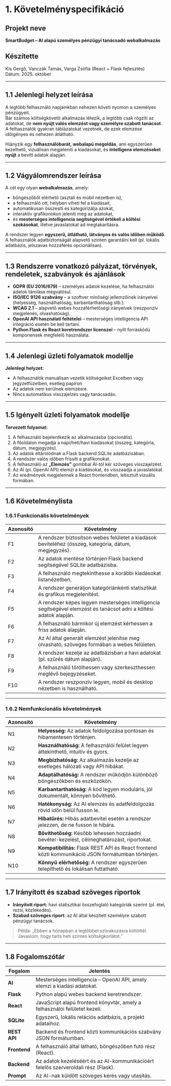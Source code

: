 # 1. Követelményspecifikáció

## Projekt neve
**SmartBudget – AI alapú személyes pénzügyi tanácsadó webalkalmazás**

## Készítette
Kis Gergő, Vanczák Tamás, Varga Zsófia
(React + Flask fejlesztés)  
Dátum: 2025. október

---

## 1.1 Jelenlegi helyzet leírása
A legtöbb felhasználó napjainkban nehezen követi nyomon a személyes pénzügyeit.  
Bár számos költségkövető alkalmazás létezik, a legtöbb csak rögzíti az adatokat, de **nem nyújt valós elemzést vagy személyre szabott tanácsot**.  
A felhasználók gyakran táblázatokat vezetnek, de ezek elemzése időigényes és nehezen átlátható.  

Hiányzik egy **felhasználóbarát, webalapú megoldás**, ami egyszerűen kezelhető, vizuálisan megjeleníti a kiadásokat, és **intelligens elemzéseket nyújt** a bevitt adatok alapján.

---

## 1.2 Vágyálomrendszer leírása
A cél egy olyan **webalkalmazás**, amely:
- böngészőből elérhető (asztali és mobil nézetben is),
- a felhasználó ott, helyben viheti fel a kiadásait,
- automatikusan összesíti és kategorizálja azokat,
- interaktív grafikonokon jeleníti meg az adatokat,
- és **mesterséges intelligencia segítségével értékeli a költési szokásokat**, illetve javaslatokat ad megtakarításra.  

A rendszer legyen **egyszerű, átlátható, látványos és valós időben működő**.  
A felhasználók adatbiztonságát alapvető szinten garantálni kell (pl. lokális adatbázis, jelszavas hozzáférés opcionálisan).

---

## 1.3 Rendszerre vonatkozó pályázat, törvények, rendeletek, szabványok és ajánlások
- **GDPR (EU 2016/679)** – személyes adatok kezelése, ha felhasználói adatok tárolása megvalósul.  
- **ISO/IEC 9126 szabvány** – a szoftver minőségi jellemzőinek irányelvei (helyesség, használhatóság, karbantarthatóság stb.).  
- **WCAG 2.1** – alapvető webes hozzáférhetőségi irányelvek (reszponzív megjelenés, olvashatóság).  
- **OpenAI API használati feltételei** – mesterséges intelligencia API integráció esetén be kell tartani.  
- **Python Flask és React keretrendszer licenszei** – nyílt forráskódú komponensek megfelelő használata.

---

## 1.4 Jelenlegi üzleti folyamatok modellje
**Jelenlegi helyzet:**
- A felhasználók manuálisan vezetik költségeiket Excelben vagy jegyzetfüzetben, esetleg papíron
- Az adatok nem kerülnek elemzésre.  
- Nincs automatikus visszajelzés vagy tanácsadás. 

---

## 1.5 Igényelt üzleti folyamatok modellje
**Tervezett folyamat:**

1. A felhasználó bejelentkezik az alkalmazásba (opcionális).  
2. A főoldalon megadja a napi/heti/havi kiadásokat (összeg, kategória, dátum, megjegyzés).  
3. Az adatok eltárolódnak a Flask backend SQLite adatbázisában.  
4. A rendszer valós időben frissíti a grafikonokat.  
5. A felhasználó az **„Elemzés”** gombbal AI-tól kér szöveges visszajelzést.  
6. Az AI (pl. OpenAI API) elemzi a kiadásokat, és visszaadja a javaslatokat.  
7. Az eredmények megjelennek a React frontendben, letisztult vizuális formában.

---

## 1.6 Követelménylista

### 1.6.1 Funkcionális követelmények
| Azonosító | Követelmény |
|------------|--------------|
| F1 | A rendszer biztosítson webes felületet a kiadások beviteléhez (összeg, kategória, dátum, megjegyzés). |
| F2 | Az adatok mentése történjen Flask backend segítségével SQLite adatbázisba. | 
| F3 | A felhasználó megtekinthesse a korábbi kiadásokat listanézetben. | 
| F4 | A rendszer generáljon kategóriánkénti statisztikát és grafikus megjelenítést. | 
| F5 | A rendszer képes legyen mesterséges intelligencia segítségével elemzést és tanácsot adni a költési adatok alapján.|
| F6 | A felhasználó bármikor új elemzést kérhessen a friss adatok alapján. |
| F7 | Az AI által generált elemzést jelenítse meg olvasható, szöveges formában a webes felületen. ||
| F8 | A rendszer kezelje az adatbázisban a havi adatokat (pl. szűrés dátum alapján). | 
| F9 | A felhasználó törölhessen vagy szerkeszthessen meglévő bejegyzéseket. |
| F10 | A rendszer reszponzív legyen, mobil és desktop nézetben is használható. |

---

### 1.6.2 Nemfunkcionális követelmények
| Azonosító | Követelmény
|------------|--------------|
| N1 | **Helyesség:** Az adatok feldolgozása pontosan és hibamentesen történjen. |
| N2 | **Használhatóság:** A felhasználói felület legyen áttekinthető, intuitív és gyors. |
| N3 | **Megbízhatóság:** Az alkalmazás kezelje az esetleges hálózati vagy API hibákat. |
| N4 | **Adaptálhatóság:** A rendszer működjön különböző böngészőkben és eszközökön. |
| N5 | **Karbantarthatóság:** A kód legyen moduláris, jól dokumentált, könnyen bővíthető. |
| N6 | **Hatékonyság:** Az AI elemzés és adatfeldolgozás rövid időn belül fusson le. |
| N7 | **Hibatűrés:** Hibás adatbevitel esetén a rendszer jelezzen, de ne fusson le hibára. |
| N8 | **Bővíthetőség:** Később lehessen hozzáadni bevétel-kezelést, célmeghatározást, riportokat. |
| N9 | **Kompatibilitás:** Flask REST API és React frontend közti kommunikáció JSON formátumban történjen. | 
| N10 | **Könnyű elérhetőség:** A rendszer egyszerűen telepíthető és lokálisan futtatható. |

---

## 1.7 Irányított és szabad szöveges riportok
- **Irányított riport:** havi statisztikai összefoglaló kategóriák szerint (pl. étel, rezsi, közlekedés).  
- **Szabad szöveges riport:** az AI által készített személyre szabott pénzügyi tanácsok.  

> Példa: „Ebben a hónapban a legtöbbet szórakozásra költöttél.  
> Javaslom, hogy tarts heti szinten költségkorlátot.”

---

## 1.8 Fogalomszótár
| Fogalom | Jelentés |
|----------|-----------|
| **AI** | Mesterséges intelligencia – OpenAI API, amely elemzi a kiadási adatokat. |
| **Flask** | Python alapú webes backend keretrendszer. |
| **React** | JavaScript alapú frontend könyvtár, amely a felhasználói felületet kezeli. |
| **SQLite** | Egyszerű, lokális relációs adatbázis, a projekt adataihoz. |
| **REST API** | Backend és frontend közti kommunikációs szabvány JSON formátumban. |
| **Frontend** | A felhasználó által látható, böngészőben futó rész (React). |
| **Backend** | Az adatok kezeléséért és az AI-kommunikációért felelős szerveroldali rész (Flask). |
| **Prompt** | Az AI-nak küldött szöveges kérés vagy utasítás. |
